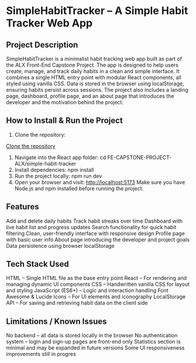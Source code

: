 # SimpleHabitTracker – A Simple Habit Tracker Web App

## Project Description

SimpleHabitTracker is a minimalist habit tracking web app built as part of the ALX Front-End Capstone Project. The app is designed to help users create, manage, and track daily habits in a clean and simple interface. It combines a single HTML entry point with modular React components, all styled using vanilla CSS. Data is stored in the browser using localStorage, ensuring habits persist across sessions. The project also includes a landing page, dashboard, profile page, and an about page that introduces the developer and the motivation behind the project.

## How to Install & Run the Project

1. Clone the repository:

[Clone the repository](https://github.com/Y-A-Dawit/FE-CAPSTONE-PROJECT-ALX.git)

1. Navigate into the React app folder:
    cd FE-CAPSTONE-PROJECT-ALX/simple-habit-tracker
1. Install dependencies:
    npm install
1. Run the project locally:
    npm run dev
1. Open your browser and visit:
[http://localhost:5173](http://localhost:5173)
Make sure you have Node.js and npm installed before running the project.

## Features

Add and delete daily habits
Track habit streaks over time
Dashboard with live habit list and progress updates
Search functionality for quick habit filtering
Clean, user-friendly interface with responsive design
Profile page with basic user info
About page introducing the developer and project goals
Data persistence using browser localStorage

## Tech Stack Used

HTML – Single HTML file as the base entry point
React – For rendering and managing dynamic UI components
CSS – Handwritten vanilla CSS for layout and styling
JavaScript (ES6+) – Logic and interaction handling
Font Awesome & Lucide Icons – For UI elements and iconography
LocalStorage API – For saving and retrieving habit data on the client side

## Limitations / Known Issues

No backend – all data is stored locally in the browser
No authentication system – login and sign-up pages are front-end only
Statistics section is minimal and may be expanded in future versions
Some UI responsiveness improvements still in progres
